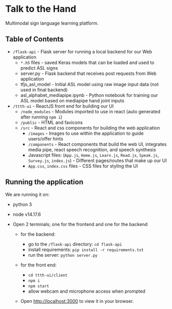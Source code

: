# Talk to the Hand
Multimodal sign language learning platform.

## Table of Contents
- `/flask-api` - Flask server for running a local backend for our Web application
  - `*.h5` files - saved Keras models that can be loaded and used to predict ASL signs
  - server.py - Flask backend that receives post requests from Web application
  - tfjs_asl_model - Initial ASL model using raw image input data (not used in final backend)
  - asl_alphabet_mediapipe.ipynb - Python notebook for training our ASL model based on mediapipe hand joint inputs
- `/ttth-ui` - ReactJS front end for building our UI
  - `/node_modules` - Modules imported to use in react (auto generated after running `npm i`)
  - `/public` - HTML and favicons
  - `/src` - React and css components for building the web application
    - `/images` - Images to use within the application to guide users/offer hints
    - `/components` - React components that build the web UI, integrates media pipe, react speech recognition, and speech synthesis 
    - Javascript files: (`App.js`, `Home.js`, `Learn.js`, `Read.js`, `Speak.js`, `Survey.js`, `index.js`) - Different pages/routes that make up our UI
    - `App.css`, `index.css` files - CSS files for styling the UI


## Running the application
We are running it on:
- python 3
- node v14.17.6

- Open 2 terminals; one for the frontend and one for the backend
  - for the backend:
    - go to the `/flask-api` directory: `cd flask-api`
    - install requirements: `pip install -r requirements.txt`
    - run the server: `python server.py`

  - for the front end:
    - `cd ttth-ui/client`
    - `npm i`
    - `npm start`
    - allow webcam and microphone access when prompted
  - Open [http://localhost:3000](http://localhost:3000) to view it in your browser.

